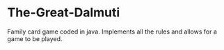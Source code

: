 # The-Great-Dalmuti
Family card game coded in java. Implements all the rules and allows for a game to be played.
